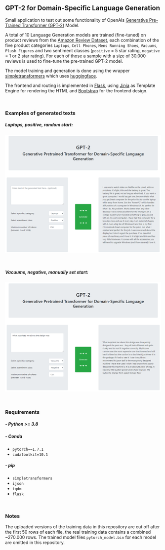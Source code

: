 ## GPT-2 for Domain-Specific Language Generation

Small application to test out some functionality of OpenAIs [Generative Pre-Trained Transformer (GPT-2)](https://github.com/openai/gpt-2) Model.

A total of 10 Language Generation models are trained (fine-tuned) on product reviews from the [Amazon Review Dataset](https://nijianmo.github.io/amazon/index.html), each 
combination of the five product categories `Laptops`, `Cell Phones`, `Mens Running Shoes`, `Vacuums`, `Plush Figures` and two
sentiment classes (`positive` = 5 star rating, `negative` = 1 or 2 star rating). For each of those a sample with a size of 30.000 reviews is used to fine-tune the pre-trained GPT-2 model.

The model training and generation is done using the wrapper [simpletransformers](https://simpletransformers.ai/) which uses [huggingface](https://huggingface.co/).

The frontend and routing is implemented in [Flask](https://flask.palletsprojects.com), using [Jinja](https://jinja.palletsprojects.com) as Template Engine for rendering the HTML and [Bootstrap](https://getbootstrap.com/) for the frontend design.

<br>


### Examples of generated texts

##### Laptops, positive, random start:

<kbd>![](imgs/laptops_positive.jpg)</kbd>

<br>

##### Vacuums, negative, manually set start:

<kbd>![](imgs/vacuums_negative.jpg)</kbd>

<br>

### Requirements

##### - Python >= 3.8

##### - Conda
  - `pytorch==1.7.1`
  - `cudatoolkit=10.1`

##### - pip
  - `simpletransformers`
  - `ijson`
  - `tqdm`
  - `flask`

<br>

### Notes

The uploaded versions of the training data in this repository are cut off after the first 50 rows of each file, the 
real training data contains a combined ~270.000 rows. The trained model files `pytorch_model.bin` for each model are omitted in this repository.
